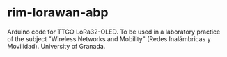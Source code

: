# rim-lorawan-abp

Arduino code for TTGO LoRa32-OLED. To be used in a laboratory practice of the subject "Wireless Networks and Mobility" (Redes Inalámbricas y Movilidad). University of Granada.
